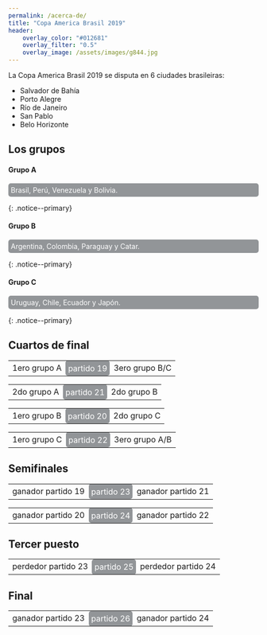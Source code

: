 ```yaml
---
permalink: /acerca-de/
title: "Copa America Brasil 2019"
header:
    overlay_color: "#012681"
    overlay_filter: "0.5"
    overlay_image: /assets/images/g844.jpg
---
```


La Copa America Brasil 2019 se disputa en 6 ciudades brasileiras: 

- Salvador de Bahía
- Porto Alegre
- Río de Janeiro
- San Pablo
- Belo Horizonte

## Los grupos

<style>
  .partido-label {
    background: #929598;
    color: white;
    padding: 5px;
    border-radius: 5px;
  }
</style>

#### Grupo A

<p class="partido-label">Brasil, Perú, Venezuela y Bolivia.</p>
{: .notice--primary}

#### Grupo B

<p class="partido-label">Argentina, Colombia, Paraguay y Catar.</p>
{: .notice--primary}

#### Grupo C

<p class="partido-label">Uruguay, Chile, Ecuador y Japón.</p>
{: .notice--primary}

## Cuartos de final

<table>
  <tbody>
    <tr>
      <td>1ero grupo A</td>
      <td class="partido-label">partido 19</td>
      <td>3ero grupo B/C</td>
    </tr>
  </tbody>
</table>
<table>
  <tbody>
    <tr>
      <td>2do grupo A</td>
      <td class="partido-label">partido 21</td>
      <td>2do grupo B</td>
    </tr>
  </tbody>
</table>
<table>
  <tbody>
    <tr>
      <td>1ero grupo B</td>
      <td class="partido-label">partido 20</td>
      <td>2do grupo C</td>
    </tr>
  </tbody>
</table>
<table>
  <tbody>
    <tr>
      <td>1ero grupo C</td>
      <td class="partido-label">partido 22</td>
      <td>3ero grupo A/B</td>
    </tr>
  </tbody>
</table>

## Semifinales

<table>
  <tbody>
    <tr>
      <td>ganador partido 19</td>
      <td class="partido-label">partido 23</td>
      <td>ganador partido 21</td>
    </tr>
  </tbody>
</table>
<table>
  <tbody>
    <tr>
      <td>ganador partido 20</td>
      <td class="partido-label">partido 24</td>
      <td>ganador partido 22</td>
    </tr>
  </tbody>
</table>

## Tercer puesto

<table>
  <tbody>
    <tr>
      <td>perdedor partido 23</td>
      <td class="partido-label">partido 25</td>
      <td>perdedor partido 24</td>
    </tr>
  </tbody>
</table>

## Final

<table>
  <tbody>
    <tr>
      <td>ganador partido 23</td>
      <td class="partido-label">partido 26</td>
      <td>ganador partido 24</td>
    </tr>
  </tbody>
</table>

   
